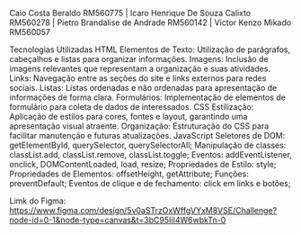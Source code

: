 Caio Costa Beraldo RM560775 | Icaro Henrique De Souza Calixto RM560278 | Pietro Brandalise de Andrade RM560142 | Victor Kenzo Mikado RM560057

Tecnologias Utilizadas HTML Elementos de Texto: Utilização de parágrafos, cabeçalhos e listas para organizar informações. Imagens: Inclusão de imagens relevantes que representam a organização e suas atividades. 
Links: Navegação entre as seções do site e links externos para redes sociais. Listas: Listas ordenadas e não ordenadas para apresentação de informações de forma clara. Formulários: Implementação de elementos de formulário para coleta de dados de interessados. CSS Estilização: Aplicação de estilos para cores, fontes e layout, garantindo uma apresentação visual atraente.
Organização: Estruturação do CSS para facilitar manutenção e futuras atualizações. JavaScript Seletores de DOM: getElementById, querySelector, querySelectorAll; Manipulação de classes: classList.add, classList.remove, classList.toggle; Eventos: addEventListener, onclick, DOMContentLoaded, load, resize; Propriedades de Estilo: style; Propriedades de Elementos: offsetHeight, getAttribute; Funções: preventDefault; Eventos de clique e de fechamento: click em links e botões;

Limk do Figma: https://www.figma.com/design/5v0aSTrzOxWffgVYxM8VSE/Challenge?node-id=0-1&node-type=canvas&t=3bC95IiI4W6wbkTn-0
